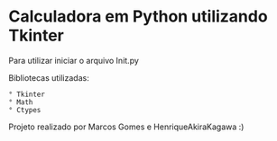 # Calculadora em Python utilizando Tkinter
 Para utilizar iniciar o arquivo Init.py
 
 Bibliotecas utilizadas:
 
 	° Tkinter
 	° Math
 	° Ctypes

Projeto realizado por Marcos Gomes e HenriqueAkiraKagawa :)
